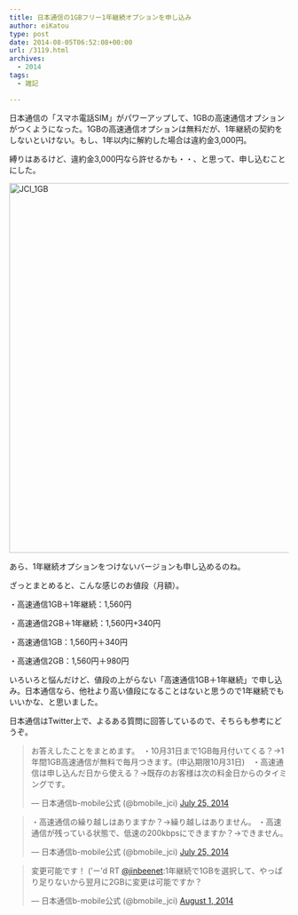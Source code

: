 ```yaml
---
title: 日本通信の1GBフリー1年継続オプションを申し込み
author: eiKatou
type: post
date: 2014-08-05T06:52:08+00:00
url: /3119.html
archives:
  - 2014
tags:
  - 雑記

---
```

日本通信の「スマホ電話SIM」がパワーアップして、1GBの高速通信オプションがつくようになった。1GBの高速通信オプションは無料だが、1年継続の契約をしないといけない。もし、1年以内に解約した場合は違約金3,000円。

縛りはあるけど、違約金3,000円なら許せるかも・・、と思って、申し込むことにした。

[<img src="/uploads/2014/08/140805-0001.jpg" alt="JCI_1GB" width="892" height="666" class="alignnone size-full wp-image-3120" srcset="/uploads/2014/08/140805-0001.jpg 892w, /uploads/2014/08/140805-0001-300x223.jpg 300w" sizes="(max-width: 892px) 100vw, 892px" />][1]

あら、1年継続オプションをつけないバージョンも申し込めるのね。

ざっとまとめると、こんな感じのお値段（月額）。
  
・高速通信1GB＋1年継続：1,560円
  
・高速通信2GB＋1年継続：1,560円+340円
  
・高速通信1GB：1,560円＋340円
  
・高速通信2GB：1,560円＋980円

いろいろと悩んだけど、値段の上がらない「高速通信1GB＋1年継続」で申し込み。日本通信なら、他社より高い値段になることはないと思うので1年継続でもいいかな、と思いました。 

日本通信はTwitter上で、よるある質問に回答しているので、そちらも参考にどうぞ。

<blockquote class="twitter-tweet" width="550">
  <p>
    お答えしたことをまとめます。　・10月31日まで1GB毎月付いてくる？→1年間1GB高速通信が無料で毎月つきます。(申込期限10月31日)　・高速通信は申し込んだ日から使える？→既存のお客様は次の料金日からのタイミングです。　
  </p>
  
  <p>
    &mdash; 日本通信b-mobile公式 (@bmobile_jci) <a href="https://twitter.com/bmobile_jci/statuses/492552831451140096">July 25, 2014</a>
  </p>
</blockquote>



<blockquote class="twitter-tweet" width="550">
  <p>
    ・高速通信の繰り越しはありますか？→繰り越しはありません。&#10;・高速通信が残っている状態で、低速の200kbpsにできますか？→できません。
  </p>
  
  <p>
    &mdash; 日本通信b-mobile公式 (@bmobile_jci) <a href="https://twitter.com/bmobile_jci/statuses/492553127950684161">July 25, 2014</a>
  </p>
</blockquote>



<blockquote class="twitter-tweet" width="550">
  <p>
    変更可能です！ (’ー’d RT <a href="https://twitter.com/jinbeenet">@jinbeenet</a>:1年継続で1GBを選択して、やっぱり足りないから翌月に2GBに変更は可能ですか？
  </p>
  
  <p>
    &mdash; 日本通信b-mobile公式 (@bmobile_jci) <a href="https://twitter.com/bmobile_jci/statuses/495000973333364739">August 1, 2014</a>
  </p>
</blockquote>

 [1]: /uploads/2014/08/140805-0001.jpg
